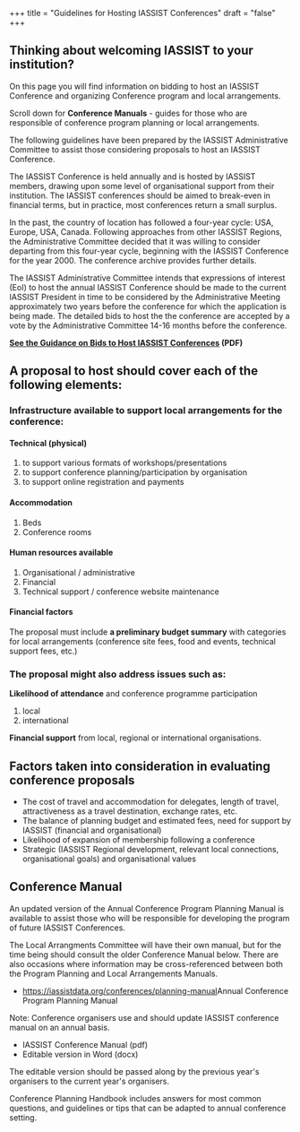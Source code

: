 +++
title = "Guidelines for Hosting IASSIST Conferences"
draft = "false"
+++

## Thinking about welcoming IASSIST to your institution?

On this page you will find information on bidding to host an IASSIST Conference and organizing Conference program and local arrangements.

Scroll down for **Conference Manuals** - guides for those who are responsible of conference program planning or local arrangements.

The following guidelines have been prepared by the IASSIST Administrative Committee to assist those considering proposals to host an IASSIST Conference.

The IASSIST Conference is held annually and is hosted by IASSIST members, drawing upon some level of organisational support from their institution. The IASSIST conferences should be aimed to break-even in financial terms, but in practice, most conferences return a small surplus.

In the past, the country of location has followed a four-year cycle: USA, Europe, USA, Canada. Following approaches from other IASSIST Regions, the Administrative Committee decided that it was willing to consider departing from this four-year cycle, beginning with the IASSIST Conference for the year 2000. The conference archive provides further details.

The IASSIST Administrative Committee intends that expressions of interest (EoI) to host the annual IASSIST Conference should be made to the current IASSIST President in time to be considered by the Administrative Meeting approximately two years before the conference for which the application is being made. The detailed bids to host the the conference are accepted by a vote by the Administrative Committee 14-16 months before the conference.

**[See the Guidance on Bids to Host IASSIST Conferences](#) (PDF)**

## A proposal to host should cover each of the following elements:

### Infrastructure available to support local arrangements for the conference:

#### Technical (physical)

1. to support various formats of workshops/presentations
2. to support conference planning/participation by organisation
3. to support online registration and payments

#### Accommodation

1. Beds
2. Conference rooms

#### Human resources available

1. Organisational / administrative
2. Financial
3. Technical support / conference website maintenance

#### Financial factors

The proposal must include **a preliminary budget summary** with categories for local arrangements (conference site fees, food and events, technical support fees, etc.)

### The proposal might also address issues such as:

**Likelihood of attendance** and conference programme participation

1. local
2. international

**Financial support** from local, regional or international organisations.

## Factors taken into consideration in evaluating conference proposals

- The cost of travel and accommodation for delegates, length of travel, attractiveness as a travel destination, exchange rates, etc.
- The balance of planning budget and estimated fees, need for support by IASSIST (financial and organisational)
- Likelihood of expansion of membership following a conference
- Strategic (IASSIST Regional development, relevant local connections, organisational goals) and organisational values

## Conference Manual

An updated version of the Annual Conference Program Planning Manual is available to assist those who will be responsible for developing the program of future IASSIST Conferences.

The Local Arrangments Committee will have their own manual, but for the time being should consult the older Conference Manual below. There are also occasions where information may be cross-referenced between both the Program Planning and Local Arrangements Manuals.

- <https://iassistdata.org/conferences/planning-manual>Annual Conference Program Planning Manual

Note: Conference organisers use and should update IASSIST conference manual on an annual basis.

- IASSIST Conference Manual (pdf)
- Editable version in Word (docx)

The editable version should be passed along by the previous year's organisers to the current year's organisers.

Conference Planning Handbook includes answers for most common questions, and guidelines or tips that can be adapted to annual conference setting.
